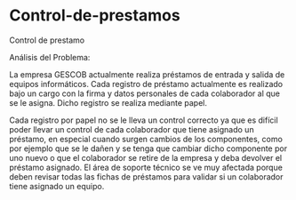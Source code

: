 # Control-de-prestamos
Control de prestamo

Análisis del Problema:

La empresa GESCOB actualmente realiza préstamos de entrada y salida de equipos informáticos. Cada registro de préstamo actualmente es realizado bajo un cargo con la firma y datos personales de cada colaborador al que se le asigna. Dicho registro se realiza mediante papel.

Cada registro por papel no se le lleva un control correcto ya que es difícil poder llevar un control de cada colaborador que tiene asignado un préstamo, en especial cuando surgen cambios de los componentes, como por ejemplo que se le dañen y se tenga que cambiar dicho componente por uno nuevo o que el colaborador se retire de la empresa y deba devolver el préstamo asignado.
El área de soporte técnico se ve muy afectada porque deben revisar todas las fichas de préstamos para validar si un colaborador tiene asignado un equipo. 
